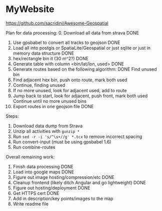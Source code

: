 # MyWebsite

https://github.com/sacridini/Awesome-Geospatial

Plan for data processing:
0. Download all data from strava DONE
1. Use gpsbabel to convert all tracks to geojson DONE
2. Load all into postgis or SpatiaLite/Geospatial or just sqlite or just in memory data structure DONE
3. hex/rectangle bin it (30 m^2?) DONE
4. Generate table with column <bin/lat/lon, used> DONE
5. Generate routes based on the following algorithm: DONE
  Find unused bin
  1. Find adjacent hex bin, push onto route, mark both used
  2. Continue, finding unused
  3. If no more unused, look for adjacent used, add to route
  4. Jump back to start, look for adjacent, push front, mark both used
  Continue until no more unused bins
6. Export routes in one geojson file DONE


Steps:
1. Download data dump from Strava
2. Unzip all activities with `gunzip *`
3. Run `sed -r -i 's/^\s+//g' *.tcx` to remove incorrect spacing
4. Run convert-input (must be using gpsbabel 1.6)
5. Run combine-routes

Overall remaining work:
1. Finish data processing DONE
2. Load into google maps DONE
3. Figure out image hosting/compression/etc DONE
4. Cleanup frontend (likely ditch Angular and go lightweight) DONE
5. Figure out hosting/deployment DONE
6. Get HTTPS cert DONE
7. Add in description/key points/images to the map
8. Write readme file

